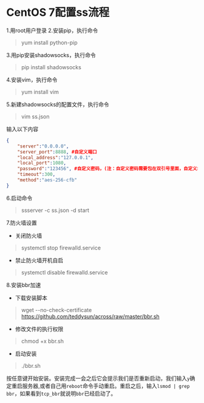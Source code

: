 # CentOS 7配置ss流程

1.用root用户登录
2.安装pip，执行命令

> yum install python-pip

3.用pip安装shadowsocks，执行命令

> pip install shadowsocks

4.安装vim，执行命令

> yum install vim

5.新建shadowsocks的配置文件，执行命令

> vim ss.json

输入以下内容

```json
{
    "server":"0.0.0.0",
    "server_port":8888, #自定义端口
    "local_address":"127.0.0.1",
    "local_port":1080,
    "password":"123456", #自定义密码，(注：自定义密码需要包在双引号里面，自定义端口不需要)
    "timeout":300,
    "method":"aes-256-cfb"
}
```

6.启动命令

> ssserver -c ss.json -d start

7.防火墙设置

- 关闭防火墙

> systemctl stop firewalld.service

- 禁止防火墙开机自启

> systemctl disable firewalld.service

8.安装bbr加速

- 下载安装脚本

> wget --no-check-certificate https://github.com/teddysun/across/raw/master/bbr.sh

- 修改文件的执行权限

> chmod +x bbr.sh

- 启动安装

> ./bbr.sh

按任意键开始安装。安装完成一会之后它会提示我们是否重新启动，我们输入`y`确定重启服务器,或者自己用`reboot`命令手动重启。重启之后，输入`lsmod | grep bbr`，如果看到`tcp_bbr`就说明`bbr`已经启动了。
